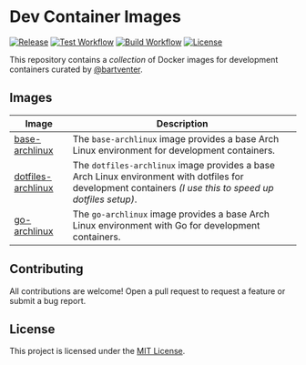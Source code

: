 # Dev Container Images

[![Release](https://img.shields.io/github/release/bartventer/devcontainer-images.svg)](https://github.com/bartventer/devcontainer-images/releases/latest)
[![Test Workflow](https://github.com/bartventer/devcontainer-images/actions/workflows/test.yml/badge.svg)](https://github.com/bartventer/devcontainer-images/actions/workflows/test.yml)
[![Build Workflow](https://github.com/bartventer/devcontainer-images/actions/workflows/build.yml/badge.svg)](https://github.com/bartventer/devcontainer-images/actions/workflows/build.yml)
[![License](https://img.shields.io/github/license/bartventer/devcontainer-images.svg)](LICENSE)

This repository contains a _collection_ of Docker images for development containers curated by [@bartventer](https://github.com/bartventer).

## Images

| Image                                                            | Description                                                                                             |
| ---------------------------------------------------------------- | ------------------------------------------------------------------------------------------------------- |
| [base-archlinux](src/base-archlinux/README.md)                        | The `base-archlinux` image provides a base Arch Linux environment for development containers.                |
| [dotfiles-archlinux](src/dotfiles-archlinux/README.md)                     | The `dotfiles-archlinux` image provides a base Arch Linux environment with dotfiles for development containers _(I use this to speed up dotfiles setup)_. |
| [go-archlinux](src/go-archlinux/README.md)                           | The `go-archlinux` image provides a base Arch Linux environment with Go for development containers.          |

## Contributing

All contributions are welcome! Open a pull request to request a feature or submit a bug report.

## License

This project is licensed under the [MIT License](LICENSE).